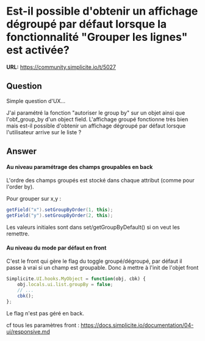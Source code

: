 # Est-il possible d'obtenir un affichage dégroupé par défaut lorsque la fonctionnalité "Grouper les lignes" est activée?

**URL:** https://community.simplicite.io/t/5027

## Question
Simple question d'UX...

J'ai paramétré la fonction "autoriser le group by" sur un objet ainsi que l'obf_group_by d'un object field.
L'affichage groupé fonctionne très bien mais est-il possible d'obtenir un affichage dégroupé par défaut lorsque l'utilisateur arrive sur le liste ?

## Answer
#### Au niveau paramétrage des champs groupables en back

L'ordre des champs groupés est stocké dans chaque attribut (comme pour l'order by).

Pour grouper sur x,y :

```java
getField("x").setGroupByOrder(1, this);
getField("y").setGroupByOrder(2, this);
```

Les valeurs initiales sont dans set/getGroupByDefault() si on veut les remettre.


#### Au niveau du mode par défaut en front

C'est le front qui gère le flag du toggle groupé/dégroupé, par défaut il passe à vrai si un champ est groupable. Donc à mettre à l'init de l'objet front

```javascript
Simplicite.UI.hooks.MyObject = function(obj, cbk) {
	obj.locals.ui.list.groupBy = false;
	// ...
	cbk();
};
```

Le flag n'est pas géré en back.

cf tous les paramètres front :
https://docs.simplicite.io/documentation/04-ui/responsive.md
